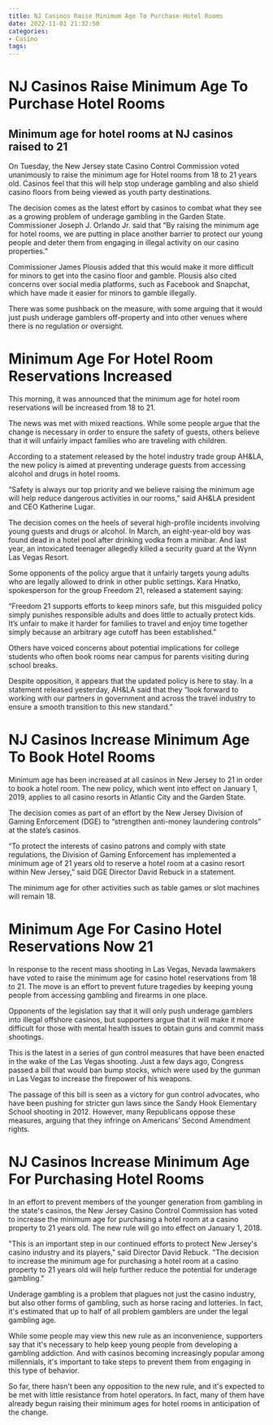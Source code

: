 ```yaml
---
title: NJ Casinos Raise Minimum Age To Purchase Hotel Rooms
date: 2022-11-01 21:32:50
categories:
- Casino
tags:
---
```



#  NJ Casinos Raise Minimum Age To Purchase Hotel Rooms

## Minimum age for hotel rooms at NJ casinos raised to 21

On Tuesday, the New Jersey state Casino Control Commission voted unanimously to raise the minimum age for Hotel rooms from 18 to 21 years old. Casinos feel that this will help stop underage gambling and also shield casino floors from being viewed as youth party destinations. 

The decision comes as the latest effort by casinos to combat what they see as a growing problem of underage gambling in the Garden State. Commissioner Joseph J. Orlando Jr. said that “By raising the minimum age for hotel rooms, we are putting in place another barrier to protect our young people and deter them from engaging in illegal activity on our casino properties.” 

Commissioner James Plousis added that this would make it more difficult for minors to get into the casino floor and gamble. Plousis also cited concerns over social media platforms, such as Facebook and Snapchat, which have made it easier for minors to gamble illegally. 

There was some pushback on the measure, with some arguing that it would just push underage gamblers off-property and into other venues where there is no regulation or oversight.

#  Minimum Age For Hotel Room Reservations Increased

This morning, it was announced that the minimum age for hotel room reservations will be increased from 18 to 21.

The news was met with mixed reactions. While some people argue that the change is necessary in order to ensure the safety of guests, others believe that it will unfairly impact families who are traveling with children.

According to a statement released by the hotel industry trade group AH&LA, the new policy is aimed at preventing underage guests from accessing alcohol and drugs in hotel rooms.

“Safety is always our top priority and we believe raising the minimum age will help reduce dangerous activities in our rooms,” said AH&LA president and CEO Katherine Lugar.

The decision comes on the heels of several high-profile incidents involving young guests and drugs or alcohol. In March, an eight-year-old boy was found dead in a hotel pool after drinking vodka from a minibar. And last year, an intoxicated teenager allegedly killed a security guard at the Wynn Las Vegas Resort.

Some opponents of the policy argue that it unfairly targets young adults who are legally allowed to drink in other public settings. Kara Hnatko, spokesperson for the group Freedom 21, released a statement saying:

“Freedom 21 supports efforts to keep minors safe, but this misguided policy simply punishes responsible adults and does little to actually protect kids. It’s unfair to make it harder for families to travel and enjoy time together simply because an arbitrary age cutoff has been established.”

Others have voiced concerns about potential implications for college students who often book rooms near campus for parents visiting during school breaks.

Despite opposition, it appears that the updated policy is here to stay. In a statement released yesterday, AH&LA said that they “look forward to working with our partners in government and across the travel industry to ensure a smooth transition to this new standard.”

#  NJ Casinos Increase Minimum Age To Book Hotel Rooms

Minimum age has been increased at all casinos in New Jersey to 21 in order to book a hotel room. The new policy, which went into effect on January 1, 2019, applies to all casino resorts in Atlantic City and the Garden State.

The decision comes as part of an effort by the New Jersey Division of Gaming Enforcement (DGE) to “strengthen anti-money laundering controls” at the state’s casinos.

“To protect the interests of casino patrons and comply with state regulations, the Division of Gaming Enforcement has implemented a minimum age of 21 years old to reserve a hotel room at a casino resort within New Jersey,” said DGE Director David Rebuck in a statement.

The minimum age for other activities such as table games or slot machines will remain 18.

#  Minimum Age For Casino Hotel Reservations Now 21

In response to the recent mass shooting in Las Vegas, Nevada lawmakers have voted to raise the minimum age for casino hotel reservations from 18 to 21. The move is an effort to prevent future tragedies by keeping young people from accessing gambling and firearms in one place.

Opponents of the legislation say that it will only push underage gamblers into illegal offshore casinos, but supporters argue that it will make it more difficult for those with mental health issues to obtain guns and commit mass shootings.

This is the latest in a series of gun control measures that have been enacted in the wake of the Las Vegas shooting. Just a few days ago, Congress passed a bill that would ban bump stocks, which were used by the gunman in Las Vegas to increase the firepower of his weapons.

The passage of this bill is seen as a victory for gun control advocates, who have been pushing for stricter gun laws since the Sandy Hook Elementary School shooting in 2012. However, many Republicans oppose these measures, arguing that they infringe on Americans’ Second Amendment rights.

#  NJ Casinos Increase Minimum Age For Purchasing Hotel Rooms

In an effort to prevent members of the younger generation from gambling in the state's casinos, the New Jersey Casino Control Commission has voted to increase the minimum age for purchasing a hotel room at a casino property to 21 years old. The new rule will go into effect on January 1, 2018.

"This is an important step in our continued efforts to protect New Jersey's casino industry and its players," said Director David Rebuck. "The decision to increase the minimum age for purchasing a hotel room at a casino property to 21 years old will help further reduce the potential for underage gambling."

Underage gambling is a problem that plagues not just the casino industry, but also other forms of gambling, such as horse racing and lotteries. In fact, it's estimated that up to half of all problem gamblers are under the legal gambling age.

While some people may view this new rule as an inconvenience, supporters say that it's necessary to help keep young people from developing a gambling addiction. And with casinos becoming increasingly popular among millennials, it's important to take steps to prevent them from engaging in this type of behavior.

So far, there hasn't been any opposition to the new rule, and it's expected to be met with little resistance from hotel operators. In fact, many of them have already begun raising their minimum ages for hotel rooms in anticipation of the change.